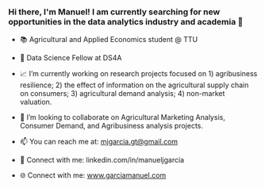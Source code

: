 ### Hi there, I'm Manuel! I am currently searching for new opportunities in the data analytics industry and academia 🏦

- 📚 Agricultural and Applied Economics student @ TTU

- 📓 Data Science Fellow at DS4A

- 📈 I’m currently working on research projects focused on 1) agribusiness resilience; 2) the effect of information on the agricultural supply chain 
on consumers; 3) agricultural demand analysis; 4) non-market valuation.

- 🌱 I’m looking to collaborate on Agricultural Marketing Analysis, Consumer Demand, and Agribusiness analysis projects.

- 📫 You can reach me at: mjgarcia.gt@gmail.com

- 🤝 Connect with me: linkedin.com/in/manueljgarcia 

- 🌐 Connect with me: www.garciamanuel.com
